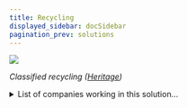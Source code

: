```yaml
---
title: Recycling
displayed_sidebar: docSidebar
pagination_prev: solutions
---
```

![](/../static/img/recycling.png)

*Classified recycling ([Heritage](https://www.heritage-enviro.com/news/general-recycling-the-basics/))*

<details>
        <summary>List of companies working in this solution...</summary>
         <em>Note: this is an experimental AI feature. Accuracy and completeness are a work in progress</em>
        <div>
            <ul>
             
                <li><a href="https://www.ubqmaterials.com/">Ubq Materials</a></li>
            
                <li><a href="https://www.reverseresources.net">Reverse Resources</a></li>
            
                <li><a href="https://www.amprobotics.com/">Amp Robotics</a></li>
            
                <li><a href="https://madeofair.com">Made Of Air</a></li>
            
            </ul>
        </div>
        </details>


:::company job openings
  #### [View open jobs in this Solution](https://climatebase.org/jobs?l=&q=&drawdown_solutions=Recycling)
:::

## Overview

The progress that has been made in developing recycling to reduce climate change is significant. One example of a breakthrough technology that has been developed is called pyrolysis. Pyrolysis is a process that breaks down organic matter into useful products without producing any emissions. This technology has been used to recycle plastics and other materials into fuel, chemicals, and other useful products. Companies and organizations such as ExxonMobil and the U.S. Environmental Protection Agency have been at the forefront of developing and promoting recycling technologies.

## Progress Made

The progress that has been made in developing recycling to reverse climate change is significant. New technologies have been developed that allow for the recycling of materials that were previously considered to be waste. These technologies have contributed to the reduction of greenhouse gas emissions by allowing for the reuse of materials that would otherwise be discarded. Companies and organizations that have been at the forefront of this solution include the Recycling Partnership, Waste Management, and the Environmental Protection Agency.

## Lessons Learned

Recycling to reverse climate change has been a success in many ways. One key success is that it has helped to reduce greenhouse gas emissions. Recycling also helps to reduce the amount of waste that is sent to landfills, which can help to reduce methane emissions. Another key success is that recycling can help to reduce the need for new materials, which can save energy and resources. Finally, recycling can create jobs and help to boost the economy.

However, there are also some failures associated with recycling to reverse climate change. One failure is that recycling can be expensive and difficult to implement. Another failure is that recycling can create pollution if not done properly. Finally, recycling can be time-consuming and may not always be the most efficient way to reduce greenhouse gas emissions.

Despite these failures, recycling to reverse climate change is still a important solution that should be pursued. We can learn from the failures and continue to improve the technology and implementation of recycling. Some companies and organizations that have been at the forefront of this solution include the Environmental Protection Agency, the National Recycling Coalition, and RecycleBank.

## Challenges Ahead

The primary challenge in recycling is that it is expensive and difficult to recycle some materials, like plastic. It can cost up to ten times more to recycle a plastic bottle than it does to simply throw it away. And, even when recycling is possible, it often results in a lower-quality product. This is because recycling often relies on manual labor, which is expensive, and because recycled materials are often contaminated with other waste.

One way to overcome these challenges is to develop new technologies that make recycling easier and more cost-effective. For example, companies like Recyclable Solutions are developing automated recycling machines that can sort and recycle various materials quickly and efficiently.

Another way to scale up recycling is to create incentives for people to recycle. For example, some cities offer financial rewards for recycling certain materials. Others have implemented laws that require people to recycle certain materials.

In order to widely adopt recycling, it is important to educate people about the benefits of recycling and the challenges of climate change. This can be done through public awareness campaigns, school curricula, and community outreach programs.

## Best Path Forward

The best way to mitigate the effects of climate change is to prevent waste in the first place. This means reducing consumption, reusing products, and recycling. Recycling is a process of turning waste into new products. It diverts waste from landfills and incinerators, and reduces greenhouse gas emissions.

To ensure that recycling is adopted on a large scale and is effective, the following steps need to be taken:

1. Implement policies to increase recycling rates.

Policies that increase recycling rates can include mandatory recycling, pay-as-you-throw programs, and bottle bills.

2. Increase public education and awareness about the benefits of recycling.

Recycling programs will only be successful if people know about them and understand how to participate. Public education and awareness campaigns can help increase recycling rates.

3. Make recycling easy and convenient.

People are more likely to recycle if it is easy and convenient to do so. Recycling programs should be designed with this in mind.

4. Invest in infrastructure.

To be successful, recycling programs need the right infrastructure in place. This includes things like collection facilities, sorting facilities, and markets for recycled materials.

5. Monitor and evaluate programs.

Recycling programs should be monitored and evaluated on a regular basis to ensure that they are meeting their goals.

Some companies and organizations that have been at the forefront of recycling are Waste Management, Inc., Republic Services, Inc., and The Recycling Partnership.